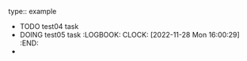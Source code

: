 type:: example

- TODO test04 task
- DOING test05 task
  :LOGBOOK:
  CLOCK: [2022-11-28 Mon 16:00:29]
  :END:
-